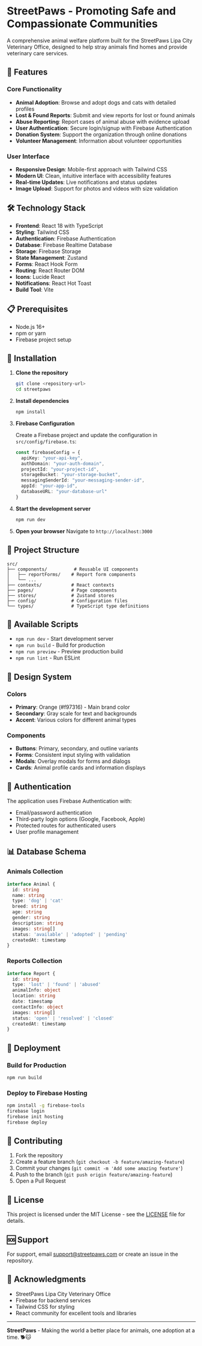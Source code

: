 # StreetPaws - Promoting Safe and Compassionate Communities

A comprehensive animal welfare platform built for the StreetPaws Lipa City Veterinary Office, designed to help stray animals find homes and provide veterinary care services.

## 🐾 Features

### Core Functionality
- **Animal Adoption**: Browse and adopt dogs and cats with detailed profiles
- **Lost & Found Reports**: Submit and view reports for lost or found animals
- **Abuse Reporting**: Report cases of animal abuse with evidence upload
- **User Authentication**: Secure login/signup with Firebase Authentication
- **Donation System**: Support the organization through online donations
- **Volunteer Management**: Information about volunteer opportunities

### User Interface
- **Responsive Design**: Mobile-first approach with Tailwind CSS
- **Modern UI**: Clean, intuitive interface with accessibility features
- **Real-time Updates**: Live notifications and status updates
- **Image Upload**: Support for photos and videos with size validation

## 🛠️ Technology Stack

- **Frontend**: React 18 with TypeScript
- **Styling**: Tailwind CSS
- **Authentication**: Firebase Authentication
- **Database**: Firebase Realtime Database
- **Storage**: Firebase Storage
- **State Management**: Zustand
- **Forms**: React Hook Form
- **Routing**: React Router DOM
- **Icons**: Lucide React
- **Notifications**: React Hot Toast
- **Build Tool**: Vite

## 📋 Prerequisites

- Node.js 16+ 
- npm or yarn
- Firebase project setup

## 🚀 Installation

1. **Clone the repository**
   ```bash
   git clone <repository-url>
   cd streetpaws
   ```

2. **Install dependencies**
   ```bash
   npm install
   ```

3. **Firebase Configuration**
   
   Create a Firebase project and update the configuration in `src/config/firebase.ts`:
   
   ```typescript
   const firebaseConfig = {
     apiKey: "your-api-key",
     authDomain: "your-auth-domain",
     projectId: "your-project-id",
     storageBucket: "your-storage-bucket",
     messagingSenderId: "your-messaging-sender-id",
     appId: "your-app-id",
     databaseURL: "your-database-url"
   }
   ```

4. **Start the development server**
   ```bash
   npm run dev
   ```

5. **Open your browser**
   Navigate to `http://localhost:3000`

## 📁 Project Structure

```
src/
├── components/          # Reusable UI components
│   ├── reportForms/    # Report form components
│   └── ...
├── contexts/           # React contexts
├── pages/              # Page components
├── stores/             # Zustand stores
├── config/             # Configuration files
└── types/              # TypeScript type definitions
```

## 🔧 Available Scripts

- `npm run dev` - Start development server
- `npm run build` - Build for production
- `npm run preview` - Preview production build
- `npm run lint` - Run ESLint

## 🎨 Design System

### Colors
- **Primary**: Orange (#f97316) - Main brand color
- **Secondary**: Gray scale for text and backgrounds
- **Accent**: Various colors for different animal types

### Components
- **Buttons**: Primary, secondary, and outline variants
- **Forms**: Consistent input styling with validation
- **Modals**: Overlay modals for forms and dialogs
- **Cards**: Animal profile cards and information displays

## 🔐 Authentication

The application uses Firebase Authentication with:
- Email/password authentication
- Third-party login options (Google, Facebook, Apple)
- Protected routes for authenticated users
- User profile management

## 📊 Database Schema

### Animals Collection
```typescript
interface Animal {
  id: string
  name: string
  type: 'dog' | 'cat'
  breed: string
  age: string
  gender: string
  description: string
  images: string[]
  status: 'available' | 'adopted' | 'pending'
  createdAt: timestamp
}
```

### Reports Collection
```typescript
interface Report {
  id: string
  type: 'lost' | 'found' | 'abused'
  animalInfo: object
  location: string
  date: timestamp
  contactInfo: object
  images: string[]
  status: 'open' | 'resolved' | 'closed'
  createdAt: timestamp
}
```

## 🚀 Deployment

### Build for Production
```bash
npm run build
```

### Deploy to Firebase Hosting
```bash
npm install -g firebase-tools
firebase login
firebase init hosting
firebase deploy
```

## 🤝 Contributing

1. Fork the repository
2. Create a feature branch (`git checkout -b feature/amazing-feature`)
3. Commit your changes (`git commit -m 'Add some amazing feature'`)
4. Push to the branch (`git push origin feature/amazing-feature`)
5. Open a Pull Request

## 📝 License

This project is licensed under the MIT License - see the [LICENSE](LICENSE) file for details.

## 🆘 Support

For support, email support@streetpaws.com or create an issue in the repository.

## 🙏 Acknowledgments

- StreetPaws Lipa City Veterinary Office
- Firebase for backend services
- Tailwind CSS for styling
- React community for excellent tools and libraries

---

**StreetPaws** - Making the world a better place for animals, one adoption at a time. 🐕🐱 